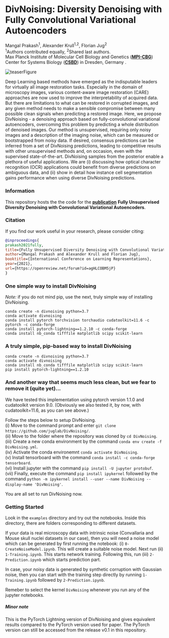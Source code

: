 # DivNoising: Diversity Denoising with Fully Convolutional Variational Autoencoders

Mangal Prakash<sup>1</sup>, Alexander Krull<sup>1,2</sup>, Florian Jug<sup>2</sup></br>
<sup>1</sup>Authors contributed equally, <sup>2</sup>Shared last authors. <br>
Max Planck Institute of Molecular Cell Biology and Genetics (**[MPI-CBG](https://www.mpi-cbg.de/home/)**) <br>
Center for Systems Biology (**[CSBD](https://www.csbdresden.de/)**) in Dresden, Germany .

![teaserFigure]( https://github.com/juglab/DivNoising_RC/blob/Readme/resources/Fig2_full.png "Figure 1 taken from publication")

Deep Learning based methods have emerged as the indisputable leaders for virtually all image restoration tasks. Especially in the domain of microscopy images, various content-aware image restoration (CARE) approaches are now used to improve the interpretability of acquired data. But there are limitations to what can be restored in corrupted images, and any given method needs to make a sensible compromise between many possible clean signals when predicting a restored image. Here, we propose DivNoising - a denoising approach based on fully-convolutional variational autoencoders, overcoming this problem by predicting a whole distribution of denoised images. Our method is unsupervised, requiring only noisy images and a description of the imaging noise, which can be measured or bootstrapped from noisy data. If desired, consensus predictions can be inferred from a set of DivNoising predictions, leading to competitive results with other unsupervised methods and, on occasion, even with the supervised state-of-the-art. DivNoising samples from the posterior enable a plethora of useful applications. We are (i) discussing how optical character recognition (OCR) applications could benefit from diverse predictions on ambiguous data, and (ii) show in detail how instance cell segmentation gains performance when using diverse DivNoising predictions.

### Information

This repository hosts the the code for the **[publication](https://openreview.net/pdf?id=agHLCOBM5jP)** **Fully Unsupervised Diversity Denoising with Convolutional Variational Autoencoders**. 

### Citation
If you find our work useful in your research, please consider citing:

```bibtex
@inproceedings{
prakash2021fully,
title={Fully Unsupervised Diversity Denoising with Convolutional Variational Autoencoders},
author={Mangal Prakash and Alexander Krull and Florian Jug},
booktitle={International Conference on Learning Representations},
year={2021},
url={https://openreview.net/forum?id=agHLCOBM5jP}
}
```

### One simple way to install DivNoising
_Note:_ if you do not mind pip, use the next, truly simple way of installing DivNoising.
```
conda create -n divnoising python=3.7
conda activate divnoising
conda install pytorch torchvision torchaudio cudatoolkit=11.6 -c pytorch -c conda-forge
conda install pytorch-lightning==1.2.10 -c conda-forge
conda install nb_conda tifffile matplotlib scipy scikit-learn
```
<!-- -->

### A truly simple, pip-based way to install DivNoising
```
conda create -n divnoising python=3.7
conda activate divnoising
conda install nb_conda tifffile matplotlib scipy scikit-learn
pip install pytorch-lightning==1.2.10
```

### And another way that seems much less clean, but we fear to remove it (quite yet)...
We have tested this implementation using pytorch version 1.1.0 and cudatoolkit version 9.0. (Obviously we also tested it, by now, with cudatoolkit=11.6, as you can see above.)<br>

Follow the steps below to setup DivNoising. <br>
(i) Move to the command prompt and enter `git clone https://github.com/juglab/DivNoising/`. <br>
(ii) Move to the folder where the repository was cloned by `cd DivNoising`. <br>
(iii) Create a new conda environment by the command `conda env create -f DivNoising.yml`. <br>
(iv) Activate the conda environemnt `conda activate DivNoising`. <br>
(v) Install tensorboard with the command `conda install -c conda-forge tensorboard`. <br>
(vi) Install jupyter with the command `pip install -U jupyter protobuf`. <br>
(vii) Finally, execute the command `pip install ipykernel` followed by the command `python -m ipykernel install --user --name DivNoising --display-name 'DivNoising'`. <br>

You are all set to run DivNoising now.

### Getting Started
Look in the `examples` directory and try out the notebooks. Inside this directory, there are folders corresponding to different datasets. 

If your data is real microscopy data with intrinsic noise (Convallaria and Mouse skull nuclei datasets in our case), then you will need a noise model which can be generated by first running the notebook: (i) `0-CreateNoiseModel.ipynb`. This will create a suitable noise model. Next run (ii) `1-Training.ipynb`. This starts network training. Following this, run (iii) `2-Prediction.ipynb` which starts prediction part.

In case, your noisy data is generated by synthetic corruption with Gaussian noise, then you can start with the training step directly by running `1-Training.ipynb` followed by `2-Prediction.ipynb`.

Remeber to select the kernel `DivNoising` whenever you run any of the jupyter notebooks.

##### Minor note
This is the PyTorch Lightning version of DivNoising and gives equivalent results compared to the PyTorch version used for paper. The PyTorch version can still be accessed from the release v0.1 in this repository.  


